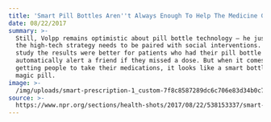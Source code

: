 ```yaml
---
title: 'Smart Pill Bottles Aren''t Always Enough To Help The Medicine Go Down '
date: 08/22/2017
summary: >-
  Still, Volpp remains optimistic about pill bottle technology — he just thinks
  the high-tech strategy needs to be paired with social interventions. In his
  study the results were better for patients who had their pill bottle
  automatically alert a friend if they missed a dose. But when it comes to
  getting people to take their medications, it looks like a smart bottle is no
  magic pill.
image: >-
  /img/uploads/smart-prescription-1_custom-7f8c8587289dc6c706e83d34b0c76be203d93423-s800-c85.jpg
source: >-
  https://www.npr.org/sections/health-shots/2017/08/22/538153337/smart-pill-bottles-arent-enough-to-help-the-medicine-go-down
---
```


